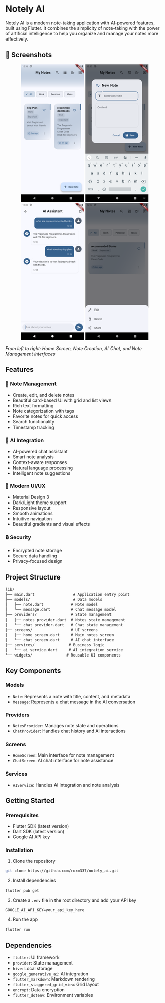 # Notely AI

Notely AI is a modern note-taking application with AI-powered features, built using Flutter. It combines the simplicity of note-taking with the power of artificial intelligence to help you organize and manage your notes more effectively.

## 📱 Screenshots

<div align="center">
  <img src="assets/screenshots/home_screen.png" width="200" alt="Home Screen"/>
  <img src="assets/screenshots/create_note.png" width="200" alt="Note Creation"/>
  <img src="assets/screenshots/ai_chat.png" width="200" alt="AI Chat"/>
  <img src="assets/screenshots/note_management.png" width="200" alt="Note Management"/>
</div>

*From left to right: Home Screen, Note Creation, AI Chat, and Note Management interfaces*

## Features

### 📝 Note Management
- Create, edit, and delete notes
- Beautiful card-based UI with grid and list views
- Rich text formatting
- Note categorization with tags
- Favorite notes for quick access
- Search functionality
- Timestamp tracking

### 🤖 AI Integration
- AI-powered chat assistant
- Smart note analysis
- Context-aware responses
- Natural language processing
- Intelligent note suggestions

### 🎨 Modern UI/UX
- Material Design 3
- Dark/Light theme support
- Responsive layout
- Smooth animations
- Intuitive navigation
- Beautiful gradients and visual effects

### 🔒 Security
- Encrypted note storage
- Secure data handling
- Privacy-focused design

## Project Structure

```
lib/
├── main.dart                 # Application entry point
├── models/                   # Data models
│   ├── note.dart            # Note model
│   └── message.dart         # Chat message model
├── providers/               # State management
│   ├── notes_provider.dart  # Notes state management
│   └── chat_provider.dart   # Chat state management
├── screens/                 # UI screens
│   ├── home_screen.dart     # Main notes screen
│   └── chat_screen.dart     # AI chat interface
├── services/               # Business logic
│   └── ai_service.dart     # AI integration service
└── widgets/               # Reusable UI components
```

## Key Components

### Models
- `Note`: Represents a note with title, content, and metadata
- `Message`: Represents a chat message in the AI conversation

### Providers
- `NotesProvider`: Manages note state and operations
- `ChatProvider`: Handles chat history and AI interactions

### Screens
- `HomeScreen`: Main interface for note management
- `ChatScreen`: AI chat interface for note assistance

### Services
- `AIService`: Handles AI integration and note analysis

## Getting Started

### Prerequisites
- Flutter SDK (latest version)
- Dart SDK (latest version)
- Google AI API key

### Installation
1. Clone the repository
```bash
git clone https://github.com/roxm337/notely_ai.git
```

2. Install dependencies
```bash
flutter pub get
```

3. Create a `.env` file in the root directory and add your API key
```
GOOGLE_AI_API_KEY=your_api_key_here
```

4. Run the app
```bash
flutter run
```

## Dependencies

- `flutter`: UI framework
- `provider`: State management
- `hive`: Local storage
- `google_generative_ai`: AI integration
- `flutter_markdown`: Markdown rendering
- `flutter_staggered_grid_view`: Grid layout
- `encrypt`: Data encryption
- `flutter_dotenv`: Environment variables


